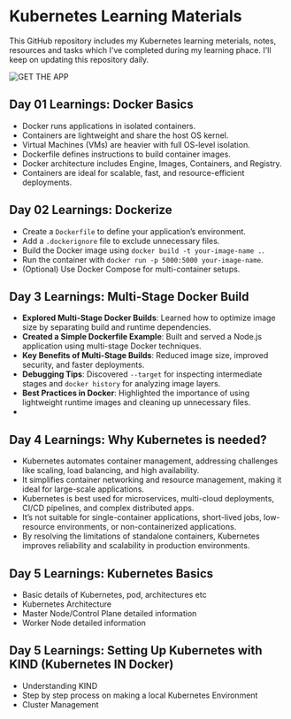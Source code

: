 # Kubernetes Learning Materials
This GitHub repository includes my Kubernetes learning meterials, notes, resources and tasks which I've completed during my learning phace. I'll keep on updating this repository daily.

![GET THE APP](https://github.com/user-attachments/assets/0025f416-c53f-4fc0-8e9e-f9531284dd8c)

## Day 01 Learnings: Docker Basics

* Docker runs applications in isolated containers.
* Containers are lightweight and share the host OS kernel.
* Virtual Machines (VMs) are heavier with full OS-level isolation.
* Dockerfile defines instructions to build container images.
* Docker architecture includes Engine, Images, Containers, and Registry.
* Containers are ideal for scalable, fast, and resource-efficient deployments.

## Day 02 Learnings: Dockerize
- Create a `Dockerfile` to define your application’s environment.
- Add a `.dockerignore` file to exclude unnecessary files.
- Build the Docker image using `docker build -t your-image-name .`.
- Run the container with `docker run -p 5000:5000 your-image-name`.
- (Optional) Use Docker Compose for multi-container setups.

## Day 3 Learnings: Multi-Stage Docker Build

- **Explored Multi-Stage Docker Builds**: Learned how to optimize image size by separating build and runtime dependencies.
- **Created a Simple Dockerfile Example**: Built and served a Node.js application using multi-stage Docker techniques.
- **Key Benefits of Multi-Stage Builds**: Reduced image size, improved security, and faster deployments.
- **Debugging Tips**: Discovered `--target` for inspecting intermediate stages and `docker history` for analyzing image layers.
- **Best Practices in Docker**: Highlighted the importance of using lightweight runtime images and cleaning up unnecessary files.
- 
## Day 4 Learnings: Why Kubernetes is needed?

- Kubernetes automates container management, addressing challenges like scaling, load balancing, and high availability.
- It simplifies container networking and resource management, making it ideal for large-scale applications.
- Kubernetes is best used for microservices, multi-cloud deployments, CI/CD pipelines, and complex distributed apps.
- It’s not suitable for single-container applications, short-lived jobs, low-resource environments, or non-containerized applications.
- By resolving the limitations of standalone containers, Kubernetes improves reliability and scalability in production environments.

## Day 5 Learnings: Kubernetes Basics

- Basic details of Kubernetes, pod, architectures etc
- Kubernetes Architecture
- Master Node/Control Plane detailed information
- Worker Node detailed information

## Day 5 Learnings: Setting Up Kubernetes with KIND (Kubernetes IN Docker)

- Understanding KIND 
- Step by step process on making a local Kubernetes Environment
- Cluster Management

